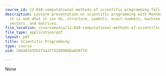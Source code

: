 ```yaml
---
course_id: 12-010-computational-methods-of-scientific-programming-fall-2011
description: Lecture presentation on scientific programming with Mathematica, what
  it is and what it can do, structure, symbols, exact numbers, machine numbers, lists,
  vectors, and matrices.
file_location: /coursemedia/12-010-computational-methods-of-scientific-programming-fall-2011/1db383435b1f3a37742999088a836f7d_MIT12_010F11_Lec12.pdf
file_type: application/pdf
layout: pdf
title: Scientific Programming
type: course
uid: 1db383435b1f3a37742999088a836f7d

---
```

None